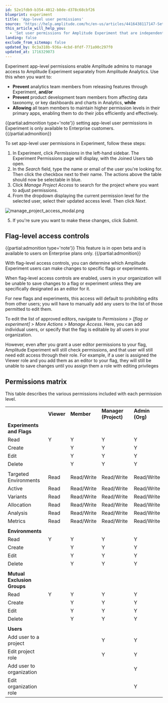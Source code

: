 ```yaml
---
id: 52e1fdb9-b354-4012-b8de-d378c68cbf26
blueprint: experiment
title: 'App-level user permissions'
source: 'https://help.amplitude.com/hc/en-us/articles/4416438117147-Set-app-level-user-permissions-in-Experiment'
this_article_will_help_you:
  - 'Set user permissions for Amplitude Experiment that are independent of and separate from those used in Amplitude Analytics'
landing: false
exclude_from_sitemap: false
updated_by: 0c3a318b-936a-4cbd-8fdf-771a90c297f0
updated_at: 1716329073
---
```

Experiment app-level permissions enable Amplitude admins to manage access to Amplitude Experiment separately from Amplitude Analytics. Use this when you want to:

* **Prevent** analytics team members from releasing features through Experiment, **and/or**
* **Prevent** product development team members from affecting data taxonomy, or key dashboards and charts in Analytics, **while**
* **Allowing** all team members to maintain higher permission levels in their primary apps, enabling them to do their jobs efficiently and effectively.

{{partial:admonition type='note'}}
 setting app-level user permissions in Experiment is only available to Enterprise customers. 
{{/partial:admonition}}

To set app-level user permissions in Experiment, follow these steps:

1. In Experiment, click *Permissions* in the left-hand sidebar. The Experiment Permissions page will display, with the Joined Users tab open.
2. In the *Search* field, type the name or email of the user you're looking for. Then click the checkbox next to their name. The actions above the table should now be selectable in blue.
3. Click *Manage Project Access* to search for the project where you want to adjust permissions.
4. From the dropdown displaying the current permission level for the selected user, select their updated access level. Then click *Next*.  
  
![manage_project_access_modal.png](/docs/output/img/experiment/manage-project-access-modal-png.png)

5. If you're sure you want to make these changes, click *Submit*.

## Flag-level access controls

{{partial:admonition type='note'}}
This feature is in open beta and is available to users on Enterprise plans only.
{{/partial:admonition}}

With flag-level access controls, you can determine which Amplitude Experiment users can make changes to specific flags or experiments. 

When flag-level access controls are enabled, users in your organization will be unable to save changes to a flag or experiment unless they are specifically designated as an editor for it.

For new flags and experiments, this access will default to prohibiting edits from other users; you will have to manually add any users to the list of those permitted to edit them.

To edit the list of approved editors, navigate to *Permissions > [flag or experiment] > More Actions > Manage Access*. Here, you can add individual users, or specify that the flag is editable by all users in your organization.

However, even after you grant a user editor permissions to your flag, Amplitude Experiment will still check permissions, and that user will still need edit access through their role. For example, if a user is assigned the Viewer role and you add them as an editor to your flag, they will still be unable to save changes until you assign them a role with editing privileges

## Permissions matrix

This table describes the various permissions included with each permission level.

|  |  |  |  |  |
| --- | --- | --- | --- | --- |
|  | **Viewer** | **Member** | **Manager (Project)** | **Admin (Org)** |
| **Experiments and Flags** |  |  |  |  |
| Read | Y | Y | Y | Y |
| Create |  | Y | Y | Y |
| Edit |  | Y | Y | Y |
| Delete |  | Y | Y | Y |
|  |  |  |  |  |
| Targeted Environments | Read | Read/Write | Read/Write | Read/Write |
| Active | Read | Read/Write | Read/Write | Read/Write |
| Variants | Read | Read/Write | Read/Write | Read/Write |
| Allocation | Read | Read/Write | Read/Write | Read/Write |
| Analysis | Read | Read/Write | Read/Write | Read/Write |
| Metrics | Read | Read/Write | Read/Write | Read/Write |
|  |  |  |  |  |
| **Environments** |  |  |  |  |
| Read | Y | Y | Y | Y |
| Create |  | Y | Y | Y |
| Edit |  | Y | Y | Y |
| Delete |  | Y | Y | Y |
|  |  |  |  |  |
| **Mutual Exclusion Groups** |  |  |  |  |
| Read | Y | Y | Y | Y |
| Create |  | Y | Y | Y |
| Edit |  | Y | Y | Y |
| Delete |  | Y | Y | Y |
|  |  |  |  |  |
| **Users** |  |  |  |  |
| Add user to a project |  |  | Y | Y |
| Edit project role |  |  | Y | Y |
| Add user to organization |  |  |  | Y |
| Edit organization role |  |  |  | Y |